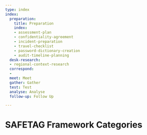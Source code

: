 ```yaml
---
type: index
index:
  preparation:
    title: Preparation
    index:
    - assessment-plan
    - confidentiality-agreement
    - incident-preparation
    - travel-checklist
    - password-dictionary-creation
    - audit-timeline-planning
  desk-research:
  - regional-context-research
  correspond:
  -
  meet: Meet
  gather: Gather
  test: Test
  analyse: Analyse
  follow-up: Follow Up

---
```


# SAFETAG Framework Categories
